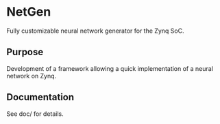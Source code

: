 # NetGen
Fully customizable neural network generator for the Zynq SoC.

## Purpose
Development of a framework allowing a quick implementation of a neural network on Zynq.

## Documentation
See doc/ for details. 

